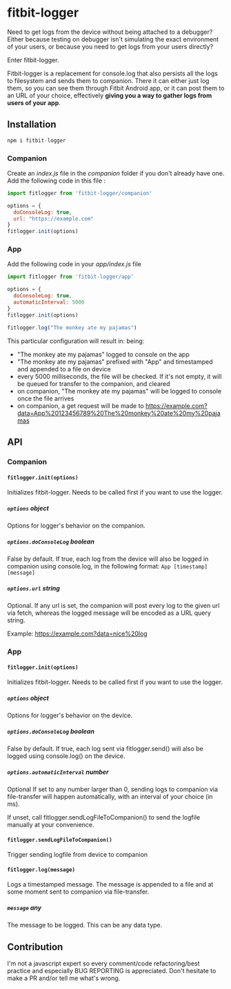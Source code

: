 # fitbit-logger

Need to get logs from the device without being attached to a debugger? Either because testing on debugger isn't simulating the exact environment of your users, or because you need to get logs from your users directly?

Enter fitbit-logger.

Fitbit-logger is a replacement for console.log that also persists all the logs to filesystem and sends them to companion. There it can either just log them, so you can see them through Fitbit Android app, or it can post them to an URL of your choice, effectively **giving you a way to gather logs from users of your app**.

## Installation

```javascript
npm i fitbit-logger
```

### Companion

Create an *index.js* file in the *companion* folder if you don't already have one.
Add the following code in this file :

```javascript
import fitlogger from 'fitbit-logger/companion'

options = {
  doConsoleLog: true,
  url: "https://example.com"
}
fitlogger.init(options)
```

### App

Add the following code in your *app/index.js* file

```javascript
import fitlogger from 'fitbit-logger/app'

options = {
  doConsoleLog: true,
  automaticInterval: 5000
}
fitlogger.init(options)

fitlogger.log("The monkey ate my pajamas")

```

This particular configuration will result in: being:
* "The monkey ate my pajamas" logged to console on the app
* "The monkey ate my pajamas" prefixed with "App" and timestamped and appended to a file on device
* every 5000 milliseconds, the file will be checked. If it's not empty, it will be queued for transfer to the companion, and cleared
* on companion, "The monkey ate my pajamas" will be logged to console once the file arrives
* on companion, a get request will be made to https://example.com?data=App%20123456789%20The%20monkey%20ate%20my%20pajamas


## API

### Companion
#### `fitlogger.init(options)`
Initializes fitbit-logger. Needs to be called first if you want to use the logger.
##### `options` **object**
Options for logger's behavior on the companion.
##### `options.doConsoleLog` **boolean**
False by default.
If true, each log from the device will also be logged in companion using console.log, in the following format:
`App [timestamp] [message]`

##### `options.url` **string**
Optional.
If any url is set, the companion will post every log to the given url via fetch, whereas the logged message will be encoded as a URL query string.

Example: https://example.com?data=nice%20log

### App
#### `fitlogger.init(options)`
Initializes fitbit-logger. Needs to be called first if you want to use the logger.
##### `options` **object**
Options for logger's behavior on the device.
##### `options.doConsoleLog` **boolean**
False by default.
If true, each log sent via fitlogger.send() will also be logged using console.log() on the device.
##### `options.automaticInterval` **number**
Optional
If set to any number larger than 0, sending logs to companion via file-transfer will happen automatically, with an interval of your choice (in ms).

If unset, call fitlogger.sendLogFileToCompanion() to send the logfile manually at your convenience.

#### `fitlogger.sendLogFileToCompanion()`
Trigger sending logfile from device to companion

#### `fitlogger.log(message)`
Logs a timestamped message.
The message is appended to a file and at some moment sent to companion via file-transfer.
##### `message` **any**
The message to be logged. This can be any data type.


## Contribution

I'm not a javascript expert so every comment/code refactoring/best practice and especially BUG REPORTING is appreciated. Don't hesitate to make a PR and/or tell me what's wrong.